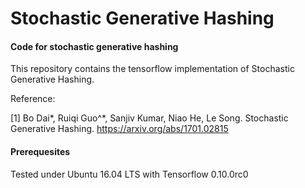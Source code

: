# Stochastic Generative Hashing

#### Code for stochastic generative hashing

This repository contains the tensorflow implementation of Stochastic Generative Hashing.

Reference:

[1] Bo Dai*, Ruiqi Guo^*, Sanjiv Kumar, Niao He, Le Song. Stochastic Generative Hashing. https://arxiv.org/abs/1701.02815

#### Prerequesites

Tested under Ubuntu 16.04 LTS with Tensorflow 0.10.0rc0




